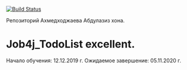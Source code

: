 [![Build Status](https://travis-ci.org/aakhmedkhodzhaev/Job4j_TodoList.svg?branch=master)](https://travis-ci.org/aakhmedkhodzhaev/Job4j_TodoList)

Репозиторий Ахмедходжаева Абдулазиз хона.

# Job4j_TodoList excellent.

Начало обучения: 12.12.2019 г.
Ожидаемое завершение: 05.11.2020 г.